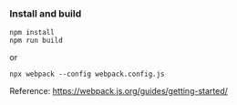 ### Install and build

```
npm install
npm run build
```

or

```
npx webpack --config webpack.config.js
```

Reference: https://webpack.js.org/guides/getting-started/


